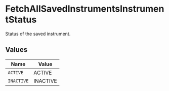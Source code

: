 # FetchAllSavedInstrumentsInstrumentStatus

Status of the saved instrument.


## Values

| Name       | Value      |
| ---------- | ---------- |
| `ACTIVE`   | ACTIVE     |
| `INACTIVE` | INACTIVE   |